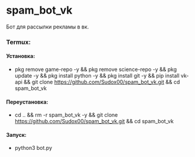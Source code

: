 # spam_bot_vk
Бот для рассылки рекламы в вк.


### Termux:

#### Установка:
- pkg remove game-repo -y && pkg remove science-repo -y && pkg update -y && pkg install python -y && pkg install git -y && pip install vk-api && git clone https://github.com/Sudox00/spam_bot_vk.git && cd spam_bot_vk
#### Переустановка:
- cd .. && rm -r spam_bot_vk -y && git clone https://github.com/Sudox00/spam_bot_vk.git && cd spam_bot_vk

#### Запуск:
- python3 bot.py
